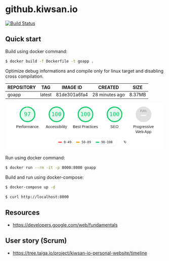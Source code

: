 # github.kiwsan.io

[![Build Status](https://travis-ci.org/kiwsan/io.svg?branch=master)](https://travis-ci.org/kiwsan/io)

## Quick start

Build using docker command:

```bash
$ docker build -f Dockerfile -t goapp . 
```

Optimize debug informations and compile only for linux target and disabling cross compilation.

| REPOSITORY | TAG | IMAGE ID | CREATED | SIZE | 
|--|--|--|--|--|
| goapp | latest | 81de301a6fa4 | 28 minutes ago | 8.37MB | 

<img src="https://github.com/kiwsan/io/blob/master/Screenshot_20191106_234848.png" alt="drawing" width="550"/>

Run using docker command:

```bash
$ docker run --rm -it -p 8000:8000 goapp
```

Build and run using docker-compose:

```bash
$ docker-compose up -d
```

```bash
$ curl http://localhost:8000
```

## Resources
- https://developers.google.com/web/fundamentals

## User story (Scrum)
- https://tree.taiga.io/project/kiwsan-io-personal-website/timeline

